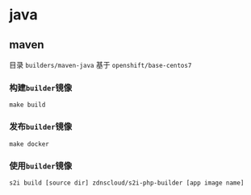 # java

## maven

目录 `builders/maven-java`
基于 `openshift/base-centos7`

### 构建`builder`镜像

```
make build
```

### 发布`builder`镜像

```
make docker
```

### 使用`builder`镜像

```
s2i build [source dir] zdnscloud/s2i-php-builder [app image name]
```
